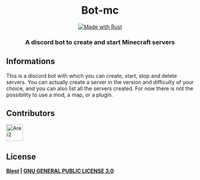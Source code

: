 
<!--suppress HtmlDeprecatedAttribute -->
<div align="center">
    <h1>
      Bot-mc
    </h1>
    <div>
        <a href="https://www.rust-lang.org/">
            <img src="https://img.shields.io/badge/Rust-000000?style=for-the-badge&logo=rust&logoColor=white" alt="Made with Rust">
        </a>
    </div>
    <h3>
        <strong>A discord bot to create and start Minecraft servers</strong>
    </h3>
</div>

## Informations
This is a discord bot with which you can create, start, stop and delete servers. You can actually create a server in the version and difficulty of your choice, and you can also list all the servers created. For now there is not the possibility to use a mod, a map, or a plugin. 


## Contributors
[<img width="45" src="https://avatars.githubusercontent.com/u/126862312?s=96&v=4" alt="Arei2">](https://github.com/Arei22)

## License
**[Blest](https://github.com/arei22) | [GNU GENERAL PUBLIC LICENSE 3.0](https://github.com/arei22/Blest/blob/main/LICENSE.txt)**
